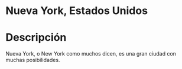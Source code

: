 # Nueva York, Estados Unidos

# Descripción
Nueva York, o New York como muchos dicen, es una gran ciudad con muchas posibilidades.

